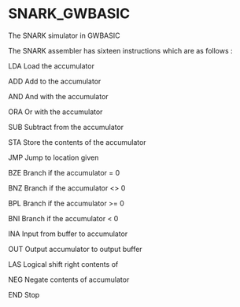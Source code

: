 # SNARK_GWBASIC
The SNARK simulator in GWBASIC

The SNARK assembler has sixteen instructions which are as follows :

LDA Load the accumulator

ADD Add to the accumulator

AND And with the accumulator

ORA Or with the accumulator

SUB Subtract from the accumulator

STA Store the contents of the accumulator

JMP Jump to location given

BZE Branch if the accumulator = 0

BNZ Branch if the accumulator <> 0

BPL Branch if the accumulator >= 0

BNI Branch if the accumulator < 0

INA Input from buffer to accumulator

OUT Output accumulator to output buffer

LAS Logical shift right contents of

NEG Negate contents of accumulator

END Stop
